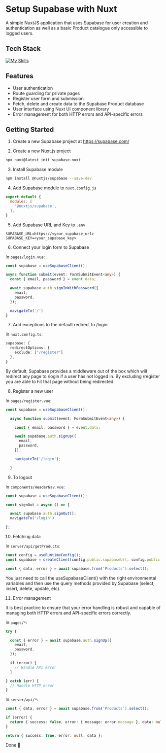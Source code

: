 # Setup Supabase with Nuxt

A simple NuxtJS application that uses Supabase for user creation and authentication as well as a basic Product catalogue only accessible to logged users.

## Tech Stack
[![My Skills](https://skillicons.dev/icons?i=vue,nuxt,supabase,tailwind)](https://skillicons.dev)

## Features

* User authentication
* Route guarding for private pages
* Register user form and submission
* Fetch, delete and create data to the Supabase Product database
* User interface using Nuxt UI component library
* Error management for both HTTP errors and API-specific errors



## Getting Started

1. Create a new Supabase project at https://supabase.com/

2. Create a new Nuxt.js project

```bash
npx nuxi@latest init supabase-nuxt
```

3. Install Supabase module

```bash
npm install @nuxtjs/supabase --save-dev
```

4. Add Supabase module to `nuxt.config.js`

```js
export default {
  modules: [
    '@nuxtjs/supabase',
  ],
}
```

5. Add Supabase URL and Key to `.env`

```
SUPABASE_URL=https://<your_supabase_url>
SUPABASE_KEY=<your_supabase_key>
```

6. Connect your login form to Supabase

In `pages/login.vue`:

```typescript
const supabase = useSupabaseClient();

async function submit(event: FormSubmitEvent<any>) {
  const { email, password } = event.data;

  await supabase.auth.signInWithPassword({
    email,
    password,
  });

  navigateTo('/')
}
```

7. Add exceptions to the default redirect to /login

In `nuxt.config.ts`:

```typescript
supabase: {
  redirectOptions: {
    exclude: ["/register"]
  },
}
```

By default, Supabase provides a middleware out of the box which will redirect any page to /login if a user has not logged in. By excluding /register you are able to hit that page without being redirected. 

8. Register a new user

In `pages/register.vue`:

```typescript
const supabase = useSupabaseClient();

  async function submit(event: FormSubmitEvent<any>) {

    const { email, password } = event.data;

    await supabase.auth.signUp({
      email,
      password,
    });

    navigateTo('/login');

  }
```

9. To logout

In `components/HeaderNav.vue`:

```typescript
const supabase = useSupabaseClient();

const signOut = async () => {

  await supabase.auth.signOut();
  navigateTo('/login')

};
```

10. Fetching data

In `server/api/getProducts`:

```typescript
const config = useRuntimeConfig();
const supabase = createClient(config.public.supabaseUrl, config.public.supabaseKey);

const { data, error } = await supabase.from('Products').select();
```

You just need to call the useSupabaseClient() with the right environmental variables and then use the query methods provided by Supabase (select, insert, delete, update, etc).

11. Error management

It is best practice to ensure that your error handling is robust and capable of managing both HTTP errors and API-specific errors correctly.

In `pages/*`:

```typescript
try {

  const { error } = await supabase.auth.signUp({
    email,
    password,
  });

  if (error) {
    // Handle API error
  } 

} catch (err) {
  // Handle HTTP error
}
```

In `server/api/*`:

```typescript
const { data, error } = await supabase.from('Products').select();

if (error) {
  return { success: false, error: { message: error.message }, data: null };
}

return { success: true, error: null, data };
```

Done 🚀
